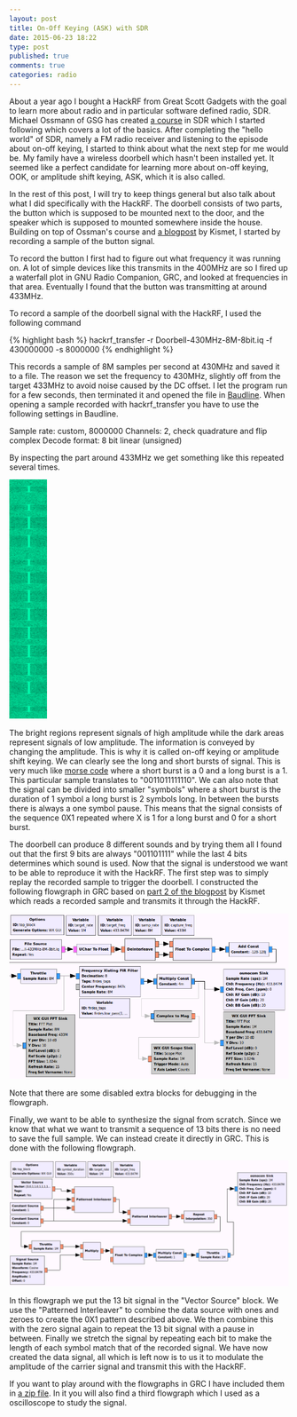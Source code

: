 ```yaml
---
layout: post
title: On-Off Keying (ASK) with SDR
date: 2015-06-23 18:22
type: post
published: true
comments: true
categories: radio
---
```


About a year ago I bought a HackRF from Great Scott Gadgets with the goal to learn more about radio and in particular software defined radio, SDR.
Michael Ossmann of GSG has created [a course](https://greatscottgadgets.com/sdr/) in SDR which I started following which covers a lot of the basics.
After completing the "hello world" of SDR, namely a FM radio receiver and listening to the episode about on-off keying, I started to think about what the next step for me would be.
My family have a wireless doorbell which hasn't been installed yet.
It seemed like a perfect candidate for learning more about on-off keying, OOK, or amplitude shift keying, ASK, which it is also called.

In the rest of this post, I will try to keep things general but also talk about what I did specifically with the HackRF.
The doorbell consists of two parts, the button which is supposed to be mounted next to the door, and the speaker which is supposed to mounted somewhere inside the house.
Building on top of Ossman's course and [a blogpost](http://blog.kismetwireless.net/2013/08/playing-with-hackrf-keyfobs.html) by Kismet, I started by recording a sample of the button signal.

To record the button I first had to figure out what frequency it was running on.
A lot of simple devices like this transmits in the 400MHz are so I fired up a waterfall plot in GNU Radio Companion, GRC, and looked at frequencies in that area.
Eventually I found that the button was transmitting at around 433MHz.

To record a sample of the doorbell signal with the HackRF, I used the following command

{% highlight bash %}
hackrf_transfer -r Doorbell-430MHz-8M-8bit.iq -f 430000000 -s 8000000
{% endhighlight %}

This records a sample of 8M samples per second at 430MHz and saved it to a file.
The reason we set the frequency to 430MHz, slightly off from the target 433MHz to avoid noise caused by the DC offset.
I let the program run for a few seconds, then terminated it and opened the file in [Baudline](http://www.baudline.com/).
When opening a sample recorded with hackrf_transfer you have to use the following settings in Baudline.

Sample rate: custom, 8000000
Channels: 2, check quadrature and flip complex
Decode format: 8 bit linear (unsigned)

By inspecting the part around 433MHz we get something like this repeated several times.

![Doorbell sample in Baudline](/assets/images/radio/baudline_sample.png)

The bright regions represent signals of high amplitude while the dark areas represent signals of low amplitude. 
The information is conveyed by changing the amplitude.
This is why it is called on-off keying or amplitude shift keying.
We can clearly see the long and short bursts of signal.
This is very much like [morse code](https://en.wikipedia.org/wiki/Morse_code) where a short burst is a 0 and a long burst is a 1.
This particular sample translates to "0011011111110".
We can also note that the signal can be divided into smaller "symbols" where a short burst is the duration of 1 symbol a long burst is 2 symbols long.
In between the bursts there is always a one symbol pause. This means that the signal consists of the sequence 0X1 repeated where X is 1 for a long burst and 0 for a short burst. 

The doorbell can produce 8 different sounds and by trying them all I found out that the first 9 bits are always "001101111" while the last 4 bits determines which sound is used.
Now that the signal is understood we want to be able to reproduce it with the HackRF.
The first step was to simply replay the recorded sample to trigger the doorbell.
I constructed the following flowgraph in GRC based on [part 2 of the blogpost](http://blog.kismetwireless.net/2013/08/hackrf-pt-2-gnuradio-companion-and.html) by Kismet which reads a recorded sample and transmits it through the HackRF.

![Replaying a sample in GRC](/assets/images/radio/grc_replay.png)

Note that there are some disabled extra blocks for debugging in the flowgraph.

Finally, we want to be able to synthesize the signal from scratch.
Since we know that what we want to transmit a sequence of 13 bits there is no need to save the full sample.
We can instead create it directly in GRC. This is done with the following flowgraph.

![Synthesizing a OSK signal in GRC](/assets/images/radio/grc_synthesize.png)

In this flowgraph we put the 13 bit signal in the "Vector Source" block.
We use the "Patterned Interleaver" to combine the data source with ones and zeroes to create the 0X1 pattern described above.
We then combine this with the zero signal again to repeat the 13 bit signal with a pause in between.
Finally we stretch the signal by repeating each bit to make the length of each symbol match that of the recorded signal.
We have now created the data signal, all which is left now is to us it to modulate the amplitude of the carrier signal and transmit this with the HackRF.

If you want to play around with the flowgraphs in GRC I have included them in [a zip file](/assets/other/ook-doorbell.zip).
In it you will also find a third flowgraph which I used as a oscilloscope to study the signal.